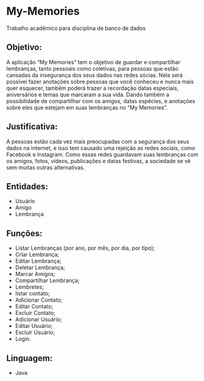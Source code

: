# My-Memories
Trabalho acadêmico para disciplina de banco de dados

## Objetivo:
A aplicação “My Memories” tem o objetivo de guardar e compartilhar lembranças, tanto pessoais como coletivas, para pessoas que estão cansadas da insegurança dos seus dados nas redes sócias.
Nela será possível fazer anotações sobre pessoas que você conheceu e nunca mais quer esquecer, também poderá trazer a recordação datas especiais, aniversários e temas que marcaram a sua vida. Dando também a possibilidade de compartilhar com os amigos, datas espécies, e anotações sobre eles que estejam em suas lembranças no “My Memories”.

## Justificativa:
A pessoas estão cada vez mais preocupadas com a segurança dos seus dados na internet, e isso tem causado uma rejeição as redes sociais, como Facebook e Instagram. Como essas redes guardavam suas lembranças com os amigos, fotos, vídeos, publicações e datas festivas, a sociedade se vê sem muitas outras alternativas.

## Entidades:
-	Usuário
-	Amigo
-	Lembrança

## Funções:
- Listar Lembranças (por ano, por mês, por dia, por tipo);
-	Criar Lembrança;
-	Editar Lembrança;
-	Deletar Lembrança;
-	Marcar Amigos;
-	Compartilhar Lembrança;
-	Lembretes;
- listar contato;
- Adicionar Contato;
- Editar Contato;
- Excluir Contato;
- Adicionar Usuário;
- Editar Usuário;
- Excluir Usuário;
- Login.


## Linguagem:
- Java
